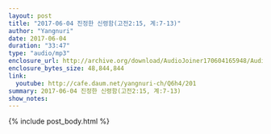 ```yaml
---
layout: post
title: "2017-06-04 진정한 신령함(고전2:15, 계:7-13)"
author: "Yangnuri"
date: 2017-06-04
duration: "33:47"
type: "audio/mp3"
enclosure_url: http://archive.org/download/AudioJoiner170604165948/AudioJoiner170604165948.mp3
enclosure_bytes_size: 48,844,844
link:
  youtube: http://cafe.daum.net/yangnuri-ch/Q6h4/201
summary: 2017-06-04 진정한 신령함(고전2:15, 계:7-13)
show_notes:
---
```


{% include post_body.html %}
